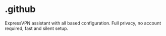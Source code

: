 # .github
ExpressVPN assistant with all based configuration. Full privacy, no account required, fast and silent setup.
